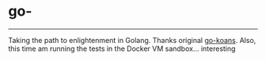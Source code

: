 # go-
---

Taking the path to enlightenment in Golang. Thanks original [go-koans](https://github.com/cdarwin/go-koans).
Also, this time am running the tests in the Docker VM sandbox... interesting
